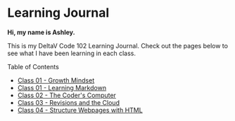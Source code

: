 # Learning Journal

**Hi, my name is Ashley.**

This is my DeltaV Code 102 Learning Journal. Check out the pages below to see what I have been learning in each class. 


Table of Contents
- [Class 01 - Growth Mindset](/01-growth-mindset.md)
- [Class 01 - Learning Markdown](/01-learning-markdown.md)
- [Class 02 - The Coder's Computer](/02-coder's-computer.md)
- [Class 03 - Revisions and the Cloud](/03-revisions-cloud.md)
- [Class 04 - Structure Webpages with HTML](/04-structure-webpages-HTML.md)

